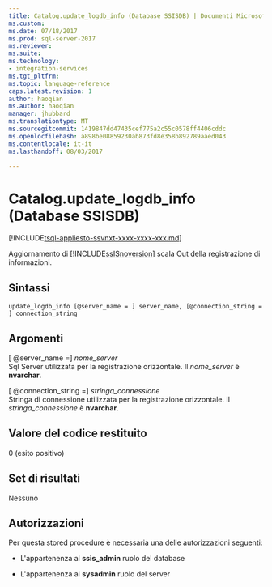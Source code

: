 ```yaml
---
title: Catalog.update_logdb_info (Database SSISDB) | Documenti Microsoft
ms.custom: 
ms.date: 07/18/2017
ms.prod: sql-server-2017
ms.reviewer: 
ms.suite: 
ms.technology:
- integration-services
ms.tgt_pltfrm: 
ms.topic: language-reference
caps.latest.revision: 1
author: haoqian
ms.author: haoqian
manager: jhubbard
ms.translationtype: MT
ms.sourcegitcommit: 1419847dd47435cef775a2c55c0578ff4406cddc
ms.openlocfilehash: a898be08859230ab873fd8e358b892789aaed043
ms.contentlocale: it-it
ms.lasthandoff: 08/03/2017

---
```

# <a name="catalogupdatelogdbinfo-ssisdb-database"></a>Catalog.update_logdb_info (Database SSISDB)
[!INCLUDE[tsql-appliesto-ssvnxt-xxxx-xxxx-xxx.md](../../includes/tsql-appliesto-ssvnxt-xxxx-xxxx-xxx.md)]

Aggiornamento di [!INCLUDE[ssISnoversion](../../includes/ssisnoversion-md.md)] scala Out della registrazione di informazioni.

## <a name="syntax"></a>Sintassi

```tsql
update_logdb_info [@server_name = ] server_name, [@connection_string = ] connection_string
```

## <a name="arguments"></a>Argomenti
[ @server_name =] *nome_server*  
 Sql Server utilizzata per la registrazione orizzontale. Il *nome_server* è **nvarchar**.  

 [ @connection_string =] *stringa_connessione*  
 Stringa di connessione utilizzata per la registrazione orizzontale. Il *stringa_connessione* è **nvarchar**.

 ## <a name="return-code-value"></a>Valore del codice restituito  
 0 (esito positivo)  
  
## <a name="result-sets"></a>Set di risultati  
 Nessuno  

## <a name="permissions"></a>Autorizzazioni  
 Per questa stored procedure è necessaria una delle autorizzazioni seguenti:  
   
-   L'appartenenza al **ssis_admin** ruolo del database  
  
-   L'appartenenza al **sysadmin** ruolo del server  
 
